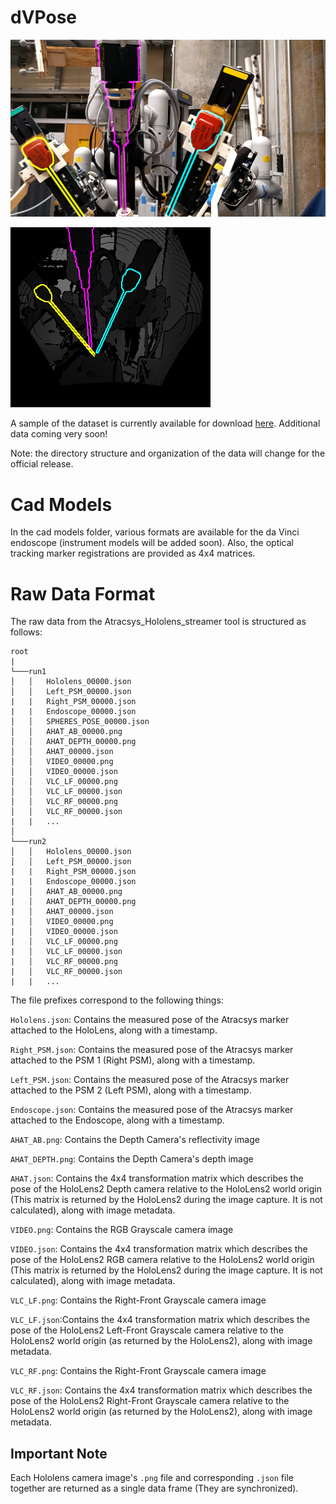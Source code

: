 # dVPose

![rgb](readme_files/172_rgb.png)

![depth](readme_files/172_depth.png)


A sample of the dataset is currently available for download
[here](https://livejohnshopkins-my.sharepoint.com/:f:/g/personal/ngreen29_jh_edu/EqHw6Tmr4i1JhgNVFGwaJWkBQ513636EmeaKoPBhBmLp4w?e=1seJnl).
Additional data coming very soon!

Note: the directory structure and organization of the data will change for the official release.


# Cad Models
In the cad models folder, various formats are available for the da Vinci
endoscope (instrument models will be added soon). Also, the optical tracking
marker registrations are provided as 4x4 matrices.


# Raw Data Format
The raw data from the Atracsys_Hololens_streamer tool is structured as follows:

```
root
|
└───run1
│   │   Hololens_00000.json
│   │   Left_PSM_00000.json
|   |   Right_PSM_00000.json
|   |   Endoscope_00000.json
│   │   SPHERES_POSE_00000.json
│   │   AHAT_AB_00000.png
│   │   AHAT_DEPTH_00000.png
│   │   AHAT_00000.json
│   │   VIDEO_00000.png
│   │   VIDEO_00000.json
│   │   VLC_LF_00000.png
│   │   VLC_LF_00000.json
│   │   VLC_RF_00000.png
│   │   VLC_RF_00000.json
|   |   ...
│   
└───run2
│   │   Hololens_00000.json
│   │   Left_PSM_00000.json
|   |   Right_PSM_00000.json
|   |   Endoscope_00000.json
|   │   AHAT_AB_00000.png
|   │   AHAT_DEPTH_00000.png
|   │   AHAT_00000.json
|   │   VIDEO_00000.png
|   │   VIDEO_00000.json
|   │   VLC_LF_00000.png
|   │   VLC_LF_00000.json
|   │   VLC_RF_00000.png
|   │   VLC_RF_00000.json
|   |   ...   
```



The file prefixes correspond to the following things:



`Hololens.json`: Contains the measured pose of the Atracsys marker attached to the
HoloLens, along with a timestamp.

`Right_PSM.json`: Contains the measured pose of the Atracsys marker attached to the
PSM 1 (Right PSM), along with a timestamp.

`Left_PSM.json`: Contains the measured pose of the Atracsys marker attached to the
PSM 2 (Left PSM), along with a timestamp.

`Endoscope.json`: Contains the measured pose of the Atracsys marker attached to the
Endoscope, along with a timestamp.

`AHAT_AB.png`: Contains the Depth Camera's reflectivity image

`AHAT_DEPTH.png`: Contains the Depth Camera's depth image

`AHAT.json`: Contains the 4x4 transformation matrix which describes the pose of
the HoloLens2 Depth camera relative to the HoloLens2 world origin (This matrix is returned by
the HoloLens2 during the image capture. It is not calculated), along with image metadata.

`VIDEO.png`: Contains the RGB Grayscale camera image

`VIDEO.json`: Contains the 4x4 transformation matrix which describes the pose of
the HoloLens2 RGB camera relative to the HoloLens2 world origin (This matrix is returned by
the HoloLens2 during the image capture. It is not calculated), along with image metadata.

`VLC_LF.png`: Contains the Right-Front Grayscale camera image

`VLC_LF.json`:Contains the 4x4 transformation matrix which describes the pose of
the HoloLens2 Left-Front Grayscale camera relative to the HoloLens2 world origin (as returned by
the HoloLens2), along with image metadata.

`VLC_RF.png`: Contains the Right-Front Grayscale camera image

`VLC_RF.json`: Contains the 4x4 transformation matrix which describes the pose of
the HoloLens2 Right-Front Grayscale camera relative to the HoloLens2 world origin (as returned by
the HoloLens2), along with image metadata.


## Important Note
Each Hololens camera image's `.png` file and corresponding `.json` file together
are returned as a single data frame (They are synchronized).
